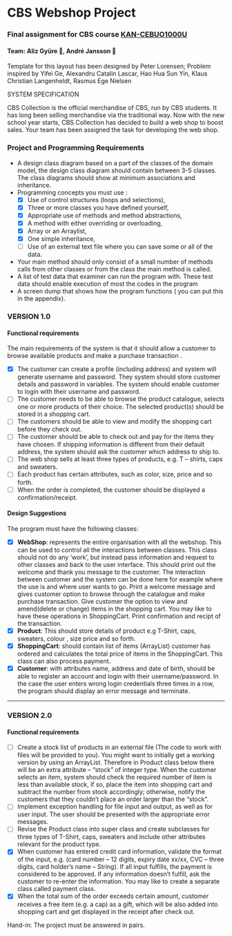 # CBS Webshop Project
### Final assignment for CBS course [KAN-CEBUO1000U](http://kursuskatalog.cbs.dk/2016-2017/KAN-CEBUO1000U.aspx)
#### Team: Aliz Gyüre :penguin:, André Jansson :sheep:

Template for this layout has been designed by Peter Lorensen; Problem inspired by Yifei Ge, Alexandru Catalin Lascar, Hao Hua Sun Yin, Klaus Christian Langenheldt, Rasmus Ege Nielsen

SYSTEM SPECIFICATION

CBS Collection is the official merchandise of CBS, run by CBS students. It has long been selling
merchandise via the traditional way. Now with the new school year starts, CBS Collection has
decided to build a web shop to boost sales. Your team has been assigned the task for developing
the web shop.

### Project and Programming Requirements

- A design class diagram based on a part of the classes of the domain model, the design class diagram should contain between 3-5 classes. The class diagrams should show at minimum associations and inheritance.
- Programming concepts you must use : 
  - [x] Use of control structures (loops and selections), 
  - [x] Three or more classes you have defined yourself, 
  - [x] Appropriate use of methods and method abstractions, 
  - [x] A method with either overriding or overloading, 
  - [x] Array or an Arraylist, 
  - [x] One simple inheritance, 
  - [ ] Use of an external text file where you can save some or all of the data.
- Your main method should only consist of a small number of methods calls from other classes or from the class the main method is called.
- A list of test data that examiner can run the program with. These test data should enable execution of most the codes in the program
- A screen dump that shows how the program functions ( you can put this in the appendix).

### VERSION 1.0
#### Functional requirements

The main requirements of the system is that it should allow a customer to browse available
products and make a purchase transaction .
- [x] The customer can create a profile (including address) and system will generate username
and password. They system should store customer details and password in variables. The
system should enable customer to login with their username and password.
- [ ] The customer needs to be able to browse the product catalogue, selects one or more products of
their choice. The selected product(s) should be stored in a shopping cart.
- [ ] The customers should be able to view and modify the shopping cart before they check out.
- [ ] The customer should be able to check out and pay for the items they have chosen. If shipping information is different from their default address, the system should ask the customer which address to ship to.
- [ ] The web shop sells at least three types of products, e.g. T – shirts, caps and sweaters.
- [ ] Each product has certain attributes, such as color, size, price and so forth.
- [ ] When the order is completed, the customer should be displayed a confirmation/receipt.

#### Design Suggestions
The program must have the following classes:
- [x] **WebShop**: represents the entire organisation with all the webshop. This can be used to
control all the interactions between classes. This class should not do any ‘work’, but instead
pass information and request to other classes and back to the user interface. This should
print out the welcome and thank you message to the customer. The interaction between
customer and the system can be done here for example where the use is and where user
wants to go. Print a welcome message and gives customer option to browse through the
catalogue and make purchase transaction. Give customer the option to view and
amend(delete or change) items in the shopping cart. You may like to have these operations
in ShoppingCart. Print confirmation and recipt of the transaction.
- [x] **Product**: This should store details of product e.g T-Shirt, caps, sweaters, colour , size price
and so forth.
- [x] **ShoppingCart**: should contain list of items (ArrayList) customer has ordered and calculates
the total price of items in the ShoppingCart. This class can also process payment.
- [x] **Customer**: with attributes name, address and date of birth, should be able to register an
account and login with their username/password. In the case the user enters wrong login
credentials three times in a row, the program should display an error message and
terminate.

-----------------

### VERSION 2.0

#### Functional requirements
- [ ] Create a stock list of products in an external file (The code to work with files will be
provided to you). You might want to initially get a working version by using an ArrayList.
Therefore in Product class below there will be an extra attribute – “stock” of integer type.
When the customer selects an item, system should check the required number of item is
less than available stock, if so, place the item into shopping cart and subtract the number
from stock accordingly; otherwise, notify the customers that they couldn’t place an order
larger than the “stock”.
- [ ] Implement exception handling for file input and output, as well as for user input. The user
should be presented with the appropriate error messages.
- [ ] Revise the Product class into super class and create subclasses for three types of T-Shirt,
caps, sweaters and include other attributes relevant for the product type.
- [x] When customer has entered credit card information, validate the format of the input, e.g.
(card number – 12 digits, expiry date xx/xx, CVC – three digits, card holder’s name –
String). If all input fulfills, the payment is considered to be approved. If any information
doesn’t fulfill, ask the customer to re-enter the information. You may like to create a
separate class called payment class.
- [x] When the total sum of the order exceeds certain amount, customer receives a free item (e.g.
a cap) as a gift, which will be also added into shopping cart and get displayed in the receipt
after check out.

Hand-in:
The project must be answered in pairs.
